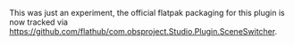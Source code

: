 This was just an experiment, the official flatpak packaging for this plugin is
now tracked via
<https://github.com/flathub/com.obsproject.Studio.Plugin.SceneSwitcher>.
